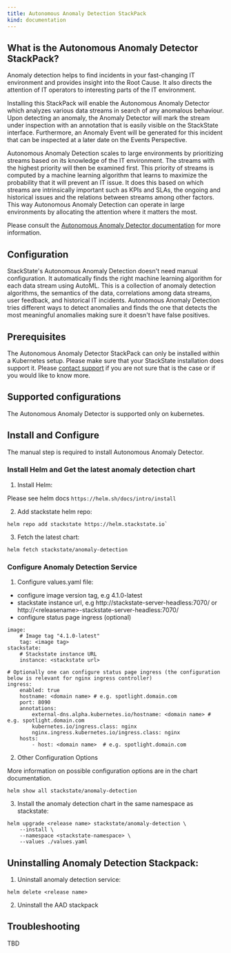 ```yaml
---
title: Autonomous Anomaly Detection StackPack
kind: documentation
---
```


## What is the Autonomous Anomaly Detector StackPack?

Anomaly detection helps to find incidents in your fast-changing IT environment and provides insight into the Root Cause. It also directs the attention of IT operators to interesting parts of the IT environment.

Installing this StackPack will enable the Autonomous Anomaly Detector which analyzes various data streams in search of any anomalous behaviour. Upon detecting an anomaly, the Anomaly Detector will mark the stream under inspection with an annotation that is easily visible on the StackState interface. Furthermore, an Anomaly Event will be generated for this incident that can be inspected at a later date on the Events Perspective.

Autonomous Anomaly Detection scales to large environments by prioritizing streams based on its knowledge of the IT environment. The streams with the highest priority will then be examined first. This priority of streams is computed by a machine learning algorithm that learns to maximize the probability that it will prevent an IT issue. It does this based on which streams are intrinsically important such as KPIs and SLAs, the ongoing and historical issues and the relations between streams among other factors. This way Autonomous Anomaly Detection can operate in large environments by allocating the attention where it matters the most.

Please consult the [Autonomous Anomaly Detector documentation](https://l.stackstate.com/stackpack-aad-docs-link) for more information.

## Configuration

StackState's Autonomous Anomaly Detection doesn't need manual configuration. It automatically finds the right machine learning algorithm for each data stream using AutoML. This is a collection of anomaly detection algorithms, the semantics of the data, correlations among data streams, user feedback, and historical IT incidents. Autonomous Anomaly Detection tries different ways to detect anomalies and finds the one that detects the most meaningful anomalies making sure it doesn't have false positives.

## Prerequisites

The Autonomous Anomaly Detector StackPack can only be installed within a Kubernetes setup. Please make sure that your StackState installation does support it.
Please [contact support](https://www.stackstate.com/company/contact/) if you are not sure that is the case or if you would like to know more.


## Supported configurations

The Autonomous Anomaly Detector is supported only on kubernetes.

## Install and Configure

The manual step is required to install Autonomous Anomaly Detector.

### Install Helm and Get the latest anomaly detection chart

1. Install Helm:

  Please see helm docs `https://helm.sh/docs/intro/install`

2. Add stackstate helm repo:

```
helm repo add stackstate https://helm.stackstate.io`
```

3. Fetch the latest chart:

```
helm fetch stackstate/anomaly-detection
```

### Configure Anomaly Detection Service

1. Configure values.yaml file:
 - configure image version tag, e.g 4.1.0-latest
 - stackstate instance url, e.g http://stackstate-server-headless:7070/ or http://\<releasename\>-stackstate-server-headless:7070/   
 - configure status page ingress (optional)

```
image:
    # Image tag "4.1.0-latest"
    tag: <image tag>
stackstate:
    # Stackstate instance URL
    instance: <stackstate url>

# Optionally one can configure status page ingress (the configuration below is relevant for nginx ingress controller)   
ingress:
    enabled: true
    hostname: <domain name> # e.g. spotlight.domain.com
    port: 8090
    annotations:        
        external-dns.alpha.kubernetes.io/hostname: <domain name> # e.g. spotlight.domain.com
        kubernetes.io/ingress.class: nginx
        nginx.ingress.kubernetes.io/ingress.class: nginx
    hosts:
        - host: <domain name>  # e.g. spotlight.domain.com        
```

2. Other Configuration Options

More information on possible configuration options are in the chart documentation.

```
helm show all stackstate/anomaly-detection
```

3. Install the anomaly detection chart in the same namespace as stackstate:

```
helm upgrade <release name> stackstate/anomaly-detection \
    --install \
    --namespace <stackstate-namespace> \
    --values ./values.yaml
```

## Uninstalling Anomaly Detection Stackpack:

1. Uninstall anomaly detection service:

```
helm delete <release name>
```

2. Uninstall the AAD stackpack


## Troubleshooting

TBD
